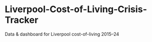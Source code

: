 # Liverpool-Cost-of-Living-Crisis-Tracker
Data &amp; dashboard for Liverpool cost-of-living 2015–24
